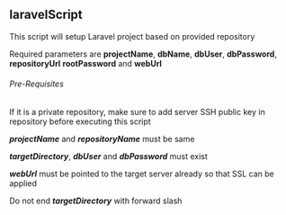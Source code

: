 ## laravelScript

This script will setup Laravel project based on provided repository

Required parameters are **projectName**, **dbName**, **dbUser**, **dbPassword**, **repositoryUrl** **rootPassword** and **webUrl**

###### Pre-Requisites

If it is a private repository, make sure to add server SSH public key in repository before executing this script

**_projectName_** and **_repositoryName_** must be same

**_targetDirectory_**, **_dbUser_** and **_dbPassword_** must exist

**_webUrl_** must be pointed to the target server already so that SSL can be applied

Do not end **_targetDirectory_** with forward slash
